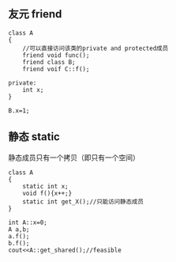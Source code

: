 ## 友元 friend
```
class A
{
    //可以直接访问该类的private and protected成员
    friend void func();
    friend class B;
    friend voif C::f();

private:
    int x;
}

B.x=1;
```

## 静态 static  
静态成员只有一个拷贝（即只有一个空间）
```
class A
{
    static int x;
    void f(){x++;}
    static int get_X();//只能访问静态成员
}

int A::x=0;
A a,b;
a.f();
b.f();
cout<<A::get_shared();//feasible
```